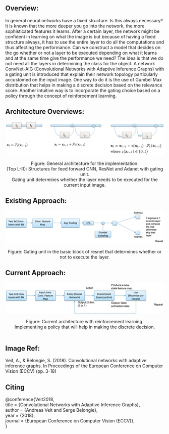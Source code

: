 Overview: <br>
--------------------------------------------------------------------------------------
In general neural networks have a fixed structure. Is this always necessary? It is known that the more deeper you go into the network, the more sophisticated features it learns.
After a certain layer, the network might be confident in learning on what the image is but because of having a fixed structure always, it has to use the entire layer to do all the computations and thus affecting the performance.
Can we construct a model that decides on the go whether or not a layer to be executed depending on what it learns and at the same time give the performance we need? 
The idea is that we do not need all the layers in determining the class for the object. A network ConvNet-AIG (Convolutional Networks with Adaptive Inference Graphs) with a gating unit is introduced that explain their network topology particularly accustomed on the input image. 
One way to do it is the use of Gumbel Max distribution that helps in making a discrete decision based on the relevance score. Another intuitive way is to incorporate the gating choice based on a policy through the concept of reinforcement learning. 

Architecture Overviews: <br>
--------------------------------------------------------------------------------------
![Overall Architecture](/images/images_overall-archi.png) <br>
![Overall Architecture 1](/images/images_overall-archi1.png) <br>
<div align="center"> Figure: General architecture for the implementation. <br> 
(Top L-R): Structures for feed forward CNN, ResNet and Adanet with gating unit. <br>
Gating unit determines whether the layer needs to be executed for the current input image. <br> </div>

Existing Approach: <br>
--------------------------------------------------------------------------------------
![Existing Approach](/images/images_existing_app.png) <br>
<div align="center">  Figure: Gating unit in the basic block of resnet that determines whether or not to execute the layer. </div> 

Current Approach: <br>
--------------------------------------------------------------------------------------
![Current Approach](/images/images_current_app.png) <br>
<div align="center">  Figure: Current architecture with reinforcement learning. <br>
Implementing a policy that will help in making the discrete decision.  
 </div> <br>

Image Ref: <br>
--------------------------------------------------------------------------------------
Veit, A., & Belongie, S. (2018). Convolutional networks with adaptive inference graphs. In Proceedings of the European Conference on Computer Vision (ECCV) (pp. 3-18) </br>

Citing <br>
--------------------------------------------------------------------------------------
@conference{Veit2018, <br>
title = {Convolutional Networks with Adaptive Inference Graphs}, <br>
author = {Andreas Veit and Serge Belongie}, <br>
year = {2018}, <br>
journal = {European Conference on Computer Vision (ECCV)}, <br>
}
